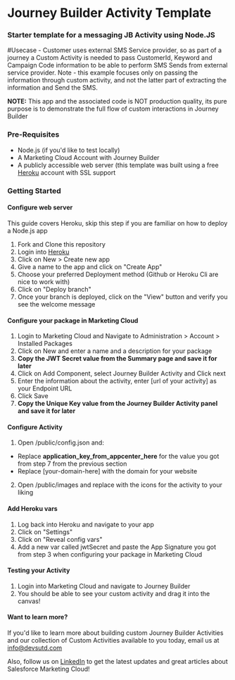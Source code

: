 # Journey Builder Activity Template
### Starter template for a messaging JB Activity using Node.JS

#Usecase - Customer uses external SMS Service provider, so as part of a journey a Custom Activity is needed to pass CustomerId, Keyword and Campaign Code information to be able to perform SMS Sends from external service provider.
Note - this example focuses only on passing the information through custom activity, and not the latter part of extracting the information and Send the SMS.

**NOTE:** This app and the associated code is NOT production quality, its pure purpose is to demonstrate the full flow of custom interactions in Journey Builder

### Pre-Requisites

* Node.js (if you'd like to test locally)
* A Marketing Cloud Account with Journey Builder
* A publicly accessible web server (this template was built using a free [Heroku](https://heroku.com) account with SSL support

### Getting Started

#### Configure web server 
This guide covers Heroku, skip this step if you are familiar on how to deploy a Node.js app

1. Fork and Clone this repository
2. Login into [Heroku](https://heroku.com)
3. Click on New > Create new app
4. Give a name to the app and click on "Create App"
5. Choose your preferred Deployment method (Github or Heroku Cli are nice to work with) 
6. Click on "Deploy branch"
7. Once your branch is deployed, click on the "View" button and verify you see the welcome message

#### Configure your package in Marketing Cloud

1. Login to Marketing Cloud and Navigate to Administration > Account > Installed Packages
2. Click on New and enter a name and a description for your package
3. **Copy the JWT Secret value from the Summary page and save it for later**
4. Click on Add Component, select Journey Builder Activity and Click next
5. Enter the information about the activity, enter [url of your activity] as your Endpoint URL
6. Click Save
7. **Copy the Unique Key value from the Journey Builder Activity panel and save it for later**

#### Configure Activity

1. Open /public/config.json and:
* Replace __application_key_from_appcenter_here__ for the value you got from step 7 from the previous section
* Replace [your-domain-here] with the domain for your website
2. Open /public/images and replace with the icons for the activity to your liking

#### Add Heroku vars

1. Log back into Heroku and navigate to your app
2. Click on "Settings"
3. Click on "Reveal config vars"
4. Add a new var called jwtSecret and paste the App Signature you got from step 3 when configuring your package in Marketing Cloud

#### Testing your Activity

1. Login into Marketing Cloud and navigate to Journey Builder
2. You should be able to see your custom activity and drag it into the canvas!

#### Want to learn more?

If you'd like to learn more about building custom Journey Builder Activities and our collection of Custom Activities available to you today, email us at [info@devsutd.com](mailto:info@devsutd.com)

Also, follow us on [LinkedIn](https://www.linkedin.com/company/10701607/) to get the latest updates and great articles about Salesforce Marketing Cloud!
